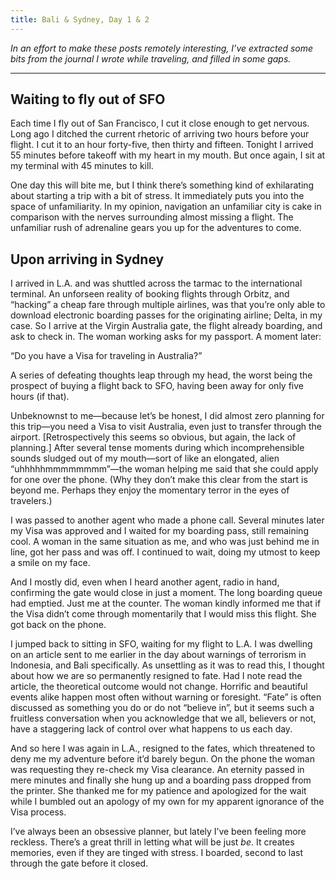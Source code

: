 ```yaml
---
title: Bali & Sydney, Day 1 & 2
---
```


*In an effort to make these posts remotely interesting, I’ve extracted some bits
from the journal I wrote while traveling, and filled in some gaps.*

*****

## **Waiting to fly out of SFO**

Each time I fly out of San Francisco, I cut it close enough to get nervous. Long
ago I ditched the current rhetoric of arriving two hours before your flight. I
cut it to an hour forty-five, then thirty and fifteen. Tonight I arrived 55
minutes before takeoff with my heart in my mouth. But once again, I sit at my
terminal with 45 minutes to kill.

One day this will bite me, but I think there’s something kind of exhilarating
about starting a trip with a bit of stress. It immediately puts you into the
space of unfamiliarity. In my opinion, navigation an unfamiliar city is cake in
comparison with the nerves surrounding almost missing a flight. The unfamiliar
rush of adrenaline gears you up for the adventures to come.

## **Upon arriving in Sydney**

I arrived in L.A. and was shuttled across the tarmac to the international
terminal. An unforseen reality of booking flights through Orbitz, and “hacking”
a cheap fare through multiple airlines, was that you’re only able to download
electronic boarding passes for the originating airline; Delta, in my case. So I
arrive at the Virgin Australia gate, the flight already boarding, and ask to
check in. The woman working asks for my passport. A moment later:

“Do you have a Visa for traveling in Australia?”

A series of defeating thoughts leap through my head, the worst being the
prospect of buying a flight back to SFO, having been away for only five hours
(if that).

Unbeknownst to me—because let’s be honest, I did almost zero planning for this
trip—you need a Visa to visit Australia, even just to transfer through the
airport. [Retrospectively this seems so obvious, but again, the lack of
planning.] After several tense moments during which incomprehensible sounds
sludged out of my mouth—sort of like an elongated, alien “uhhhhhmmmmmmmm”—the
woman helping me said that she could apply for one over the phone. (Why they
don’t make this clear from the start is beyond me. Perhaps they enjoy the
momentary terror in the eyes of travelers.)

I was passed to another agent who made a phone call. Several minutes later my
Visa was approved and I waited for my boarding pass, still remaining cool. A
woman in the same situation as me, and who was just behind me in line, got her
pass and was off. I continued to wait, doing my utmost to keep a smile on my
face.

And I mostly did, even when I heard another agent, radio in hand, confirming the
gate would close in just a moment. The long boarding queue had emptied. Just me
at the counter. The woman kindly informed me that if the Visa didn’t come
through momentarily that I would miss this flight. She got back on the phone.

I jumped back to sitting in SFO, waiting for my flight to L.A. I was dwelling on
an article sent to me earlier in the day about warnings of terrorism in
Indonesia, and Bali specifically. As unsettling as it was to read this, I
thought about how we are so permanently resigned to fate. Had I note read the
article, the theoretical outcome would not change. Horrific and beautiful events
alike happen most often without warning or foresight. “Fate” is often discussed
as something you do or do not “believe in”, but it seems such a fruitless
conversation when you acknowledge that we all, believers or not, have a
staggering lack of control over what happens to us each day.

And so here I was again in L.A., resigned to the fates, which threatened to deny
me my adventure before it’d barely begun. On the phone the woman was requesting
they re-check my Visa clearance. An eternity passed in mere minutes and finally
she hung up and a boarding pass dropped from the printer. She thanked me for my
patience and apologized for the wait while I bumbled out an apology of my own
for my apparent ignorance of the Visa process.

I’ve always been an obsessive planner, but lately I’ve been feeling more
reckless. There’s a great thrill in letting what will be just *be*. It creates
memories, even if they are tinged with stress. I boarded, second to last through
the gate before it closed.